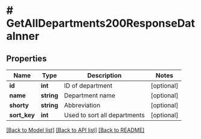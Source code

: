 # # GetAllDepartments200ResponseDataInner

## Properties

Name | Type | Description | Notes
------------ | ------------- | ------------- | -------------
**id** | **int** | ID of department | [optional]
**name** | **string** | Department name | [optional]
**shorty** | **string** | Abbreviation | [optional]
**sort_key** | **int** | Used to sort all departments | [optional]

[[Back to Model list]](../../README.md#models) [[Back to API list]](../../README.md#endpoints) [[Back to README]](../../README.md)
